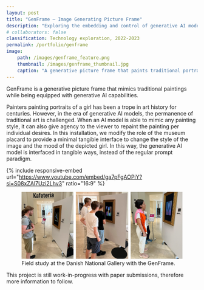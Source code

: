 ```yaml
---
layout: post
title: "GenFrame – Image Generating Picture Frame"
description: "Exploring the embedding and control of generative AI models in interactive experiences."
# collaborators: false
classification: Technology exploration, 2022-2023
permalink: /portfolio/genframe
image:
    path: /images/genframe_feature.png
    thumbnail: /images/genframe_thumbnail.jpg
    caption: "A generative picture frame that paints traditional portraits based on the users' input."
---
```


GenFrame is a generative picture frame that mimics traditional paintings while being equipped with generative AI capabilities. 

Painters painting portraits of a girl has been a trope in art history for centuries. However, in the era of generative AI models, the permanence of traditional art is challenged. When an AI model is able to mimic any painting style, it can also give agency to the viewer to repaint the painting per individual desires. In this installation, we modify the role of the museum placard to provide a minimal tangible interface to change the style of the image and the mood of the depicted girl. In this way, the generative AI model is interfaced in tangible ways, instead of the regular prompt paradigm.

{% include responsive-embed url="https://www.youtube.com/embed/ga7pFgAOPiY?si=S08xZAl7Uzi2Lhv3" ratio="16:9" %}

<figure>
	<a href="/images/genframe_field-study.png"><img src="/images/genframe_field-study.png"></a>
	<figcaption>Field study at the Danish National Gallery with the GenFrame.</figcaption>
</figure>

This project is still work-in-progress with paper submissions, therefore more information to follow.


<!-- 
* Introduction
* Embedding the youtube demo video
* Image of the controller
* Image of the controlnet face
* Image of the SMK study -->
<!-- 
Text from DRS2024 submission, TEI submission. -->

